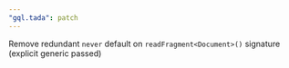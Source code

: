 ```yaml
---
"gql.tada": patch
---
```


Remove redundant `never` default on `readFragment<Document>()` signature (explicit generic passed)

